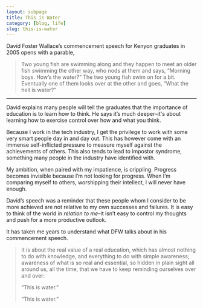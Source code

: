 ```yaml
---
layout: subpage
title: This is Water
category: [blog, life]
slug: this-is-water
---
```

David Foster Wallace’s commencement speech for Kenyon graduates in 2005 opens with a parable,

> Two young fish are swimming along and they happen to meet an older fish swimming the other way, who nods at them and says, “Morning boys. How’s the water?” The two young fish swim on for a bit. Eventually one of them looks over at the other and goes, “What the hell is water?”

<hr class="small">

David explains many people will tell the graduates that the importance of education is to learn how to think. He says it’s much deeper–it's about learning how to exercise control over how and what you think.

Because I work in the tech industry, I get the privilege to work with some very smart people day in and day out. This has however come with an immense self-inflicted pressure to measure myself against the achievements of others. This also tends to lead to impostor syndrome, something many people in the industry have identified with.

My ambition, when paired with my impatience, is crippling. Progress becomes invisible because I’m not looking for progress. When I’m comparing myself to others, worshipping their intellect, I will never have enough.

David’s speech was a reminder that these people whom I consider to be more achieved are not relative to my own successes and failures. It is easy to think of the world in *relation to me*–it isn’t easy to control my thoughts and push for a more productive outlook.

It has taken me years to understand what DFW talks about in his commencement speech.

<blockquote class="large">
	<p>It is about the real value of a real education, which has almost nothing to do with knowledge, and everything to do with simple awareness; awareness of what is so real and essential, so hidden in plain sight all around us, all the time, that we have to keep reminding ourselves over and over:</p>
	<p>“This is water.”</p>
	<p>“This is water.”</p>
</blockquote>
